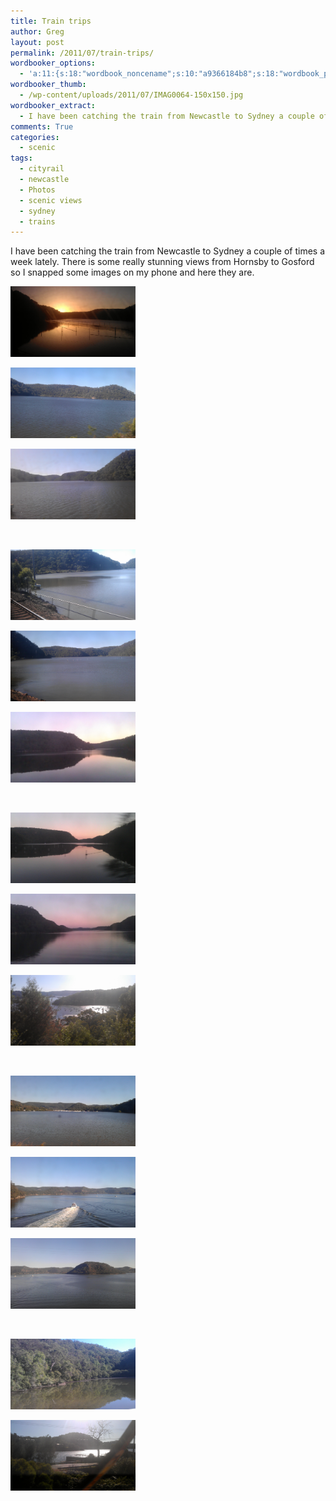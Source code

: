 ```yaml
---
title: Train trips
author: Greg
layout: post
permalink: /2011/07/train-trips/
wordbooker_options:
  - 'a:11:{s:18:"wordbook_noncename";s:10:"a9366184b8";s:18:"wordbook_page_post";s:4:"-100";s:18:"wordbook_orandpage";s:1:"2";s:23:"wordbook_default_author";s:1:"2";s:23:"wordbook_extract_length";s:3:"256";s:19:"wordbook_actionlink";s:3:"300";s:26:"wordbooker_publish_default";s:2:"on";s:18:"wordbook_attribute";s:31:"Posted a new post on their blog";s:29:"wordbooker_status_update_text";s:35:": New blog post :  %title% - %link%";s:20:"wordbook_comment_get";s:2:"on";s:17:"wordbook_new_post";s:1:"1";}'
wordbooker_thumb:
  - /wp-content/uploads/2011/07/IMAG0064-150x150.jpg
wordbooker_extract:
  - I have been catching the train from Newcastle to Sydney a couple of times a week lately. There is some really stunning views from Hornsby to Gosford so I snapped some images on my phone and here they are.
comments: True
categories:
  - scenic
tags:
  - cityrail
  - newcastle
  - Photos
  - scenic views
  - sydney
  - trains
---
```

I have been catching the train from Newcastle to Sydney a couple of times a week lately. There is some really stunning views from Hornsby to Gosford so I snapped some images on my phone and here they are.

<div id='gallery-1' class='gallery galleryid-912 gallery-columns-3 gallery-size-responsive-200'>
  <dl class='gallery-item'>
    <dt class='gallery-icon landscape'>
      <a href='/wp-content/uploads/2011/07/IMAG0064.jpg'><img width="200" height="113" src="/wp-content/uploads/2011/07/IMAG0064.jpg" class="attachment-responsive-200" alt="IMAG0064" /></a>
    </dt>
  </dl>
  
  <dl class='gallery-item'>
    <dt class='gallery-icon landscape'>
      <a href='/wp-content/uploads/2011/07/IMAG0078.jpg'><img width="200" height="113" src="/wp-content/uploads/2011/07/IMAG0078.jpg" class="attachment-responsive-200" alt="IMAG0078" /></a>
    </dt>
  </dl>
  
  <dl class='gallery-item'>
    <dt class='gallery-icon landscape'>
      <a href='/wp-content/uploads/2011/07/IMAG0079.jpg'><img width="200" height="113" src="/wp-content/uploads/2011/07/IMAG0079.jpg" class="attachment-responsive-200" alt="IMAG0079" /></a>
    </dt>
  </dl>
  
  <br style="clear: both" />
  
  <dl class='gallery-item'>
    <dt class='gallery-icon landscape'>
      <a href='/wp-content/uploads/2011/07/IMAG0080.jpg'><img width="200" height="113" src="/wp-content/uploads/2011/07/IMAG0080.jpg" class="attachment-responsive-200" alt="IMAG0080" /></a>
    </dt>
  </dl>
  
  <dl class='gallery-item'>
    <dt class='gallery-icon landscape'>
      <a href='/wp-content/uploads/2011/07/IMAG0082.jpg'><img width="200" height="113" src="/wp-content/uploads/2011/07/IMAG0082.jpg" class="attachment-responsive-200" alt="IMAG0082" /></a>
    </dt>
  </dl>
  
  <dl class='gallery-item'>
    <dt class='gallery-icon landscape'>
      <a href='/wp-content/uploads/2011/07/IMAG0180.jpg'><img width="200" height="113" src="/wp-content/uploads/2011/07/IMAG0180.jpg" class="attachment-responsive-200" alt="IMAG0180" /></a>
    </dt>
  </dl>
  
  <br style="clear: both" />
  
  <dl class='gallery-item'>
    <dt class='gallery-icon landscape'>
      <a href='/wp-content/uploads/2011/07/IMAG0182.jpg'><img width="200" height="113" src="/wp-content/uploads/2011/07/IMAG0182.jpg" class="attachment-responsive-200" alt="IMAG0182" /></a>
    </dt>
  </dl>
  
  <dl class='gallery-item'>
    <dt class='gallery-icon landscape'>
      <a href='/wp-content/uploads/2011/07/IMAG0186.jpg'><img width="200" height="113" src="/wp-content/uploads/2011/07/IMAG0186.jpg" class="attachment-responsive-200" alt="IMAG0186" /></a>
    </dt>
  </dl>
  
  <dl class='gallery-item'>
    <dt class='gallery-icon landscape'>
      <a href='/wp-content/uploads/2011/07/IMAG0207.jpg'><img width="200" height="113" src="/wp-content/uploads/2011/07/IMAG0207.jpg" class="attachment-responsive-200" alt="IMAG0207" /></a>
    </dt>
  </dl>
  
  <br style="clear: both" />
  
  <dl class='gallery-item'>
    <dt class='gallery-icon landscape'>
      <a href='/wp-content/uploads/2011/07/IMAG0212.jpg'><img width="200" height="113" src="/wp-content/uploads/2011/07/IMAG0212.jpg" class="attachment-responsive-200" alt="IMAG0212" /></a>
    </dt>
  </dl>
  
  <dl class='gallery-item'>
    <dt class='gallery-icon landscape'>
      <a href='/wp-content/uploads/2011/07/IMAG0215.jpg'><img width="200" height="113" src="/wp-content/uploads/2011/07/IMAG0215.jpg" class="attachment-responsive-200" alt="IMAG0215" /></a>
    </dt>
  </dl>
  
  <dl class='gallery-item'>
    <dt class='gallery-icon landscape'>
      <a href='/wp-content/uploads/2011/07/IMAG0216.jpg'><img width="200" height="113" src="/wp-content/uploads/2011/07/IMAG0216.jpg" class="attachment-responsive-200" alt="IMAG0216" /></a>
    </dt>
  </dl>
  
  <br style="clear: both" />
  
  <dl class='gallery-item'>
    <dt class='gallery-icon landscape'>
      <a href='/wp-content/uploads/2011/07/IMAG0223.jpg'><img width="200" height="113" src="/wp-content/uploads/2011/07/IMAG0223.jpg" class="attachment-responsive-200" alt="IMAG0223" /></a>
    </dt>
  </dl>
  
  <dl class='gallery-item'>
    <dt class='gallery-icon landscape'>
      <a href='/wp-content/uploads/2011/07/IMAG0229.jpg'><img width="200" height="113" src="/wp-content/uploads/2011/07/IMAG0229.jpg" class="attachment-responsive-200" alt="IMAG0229" /></a>
    </dt>
  </dl>
  
  <br style='clear: both' />
</div>